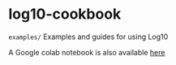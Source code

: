 # log10-cookbook

`examples/` Examples and guides for using Log10

A Google colab notebook is also available [here](https://colab.research.google.com/drive/1dVXv56ld6L8k0rVB133tCOguNiRnIlMY?usp=sharing)